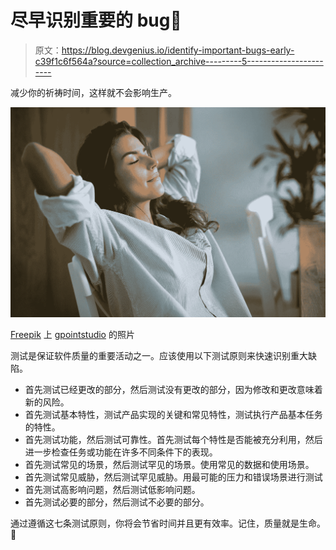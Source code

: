 # 尽早识别重要的 bug🐞

> 原文：<https://blog.devgenius.io/identify-important-bugs-early-c39f1c6f564a?source=collection_archive---------5----------------------->

减少你的祈祷时间，这样就不会影响生产。

![](img/bbf0a8f3f1c16207f5996360576bffcf.png)

[Freepik](https://www.freepik.com/free-photo/shot-surprised-scared-black-man-looks-with-terrified-expression-wears-round-spectacles-studies-documents-with-graphics-charts_11424779.htm#page=1&query=black%20man%20computer&position=24) 上 [gpointstudio](https://www.freepik.com/free-photo/wonderful-moments-spent-is-silence_12652207.htm#page=1&query=early&position=26&from_view=search) 的照片

测试是保证软件质量的重要活动之一。应该使用以下测试原则来快速识别重大缺陷。

*   首先测试已经更改的部分，然后测试没有更改的部分，因为修改和更改意味着新的风险。
*   首先测试基本特性，测试产品实现的关键和常见特性，测试执行产品基本任务的特性。
*   首先测试功能，然后测试可靠性。首先测试每个特性是否能被充分利用，然后进一步检查任务或功能在许多不同条件下的表现。
*   首先测试常见的场景，然后测试罕见的场景。使用常见的数据和使用场景。
*   首先测试常见威胁，然后测试罕见威胁。用最可能的压力和错误场景进行测试
*   首先测试高影响问题，然后测试低影响问题。
*   首先测试必要的部分，然后测试不必要的部分。

通过遵循这七条测试原则，你将会节省时间并且更有效率。记住，质量就是生命。🚀